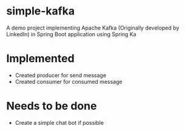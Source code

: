 # simple-kafka
A demo project implementing Apache Kafka (Originally developed by LinkedIn) in Spring Boot application using Spring Ka

# Implemented
* Created producer for send message
* Created consumer for consumed message

# Needs to be done
* Create a simple chat bot if possible
